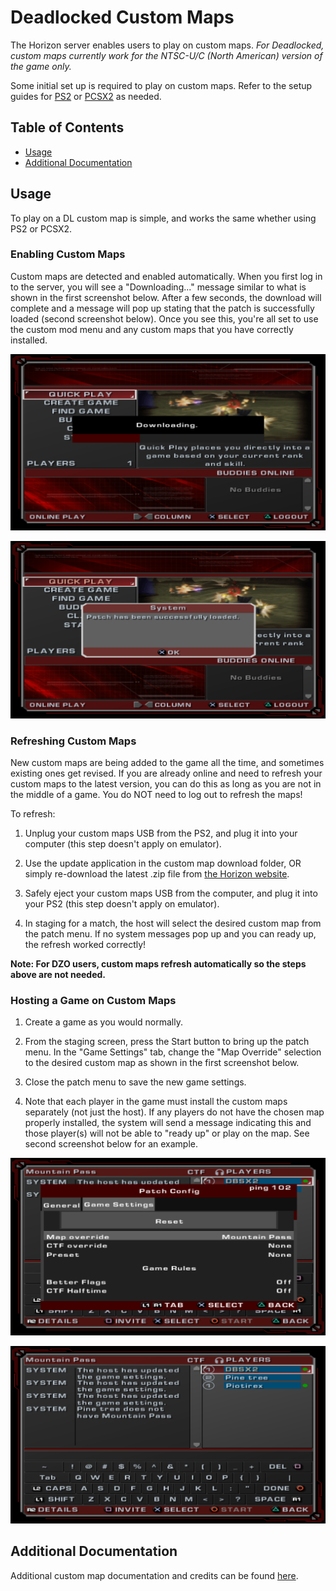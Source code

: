 # Deadlocked Custom Maps

The Horizon server enables users to play on custom maps. _For Deadlocked, custom maps currently work for the NTSC-U/C (North American) version of the game only._

Some initial set up is required to play on custom maps. Refer to the setup guides for [PS2](/getting-online/ps2/README.md#custom-map-setup) or [PCSX2](/getting-online/pcsx2/detailed_setup.md#custom-map-setup) as needed.


## Table of Contents

- [Usage](#usage)
- [Additional Documentation](#additional-documentation)


## Usage

To play on a DL custom map is simple, and works the same whether using PS2 or PCSX2.

### Enabling Custom Maps
Custom maps are detected and enabled automatically. When you first log in to the server, you will see a "Downloading..." message similar to what is shown in the first screenshot below. After a few seconds, the download will complete and a message will pop up stating that the patch is successfully loaded (second screenshot below). Once you see this, you're all set to use the custom mod menu and any custom maps that you have correctly installed.

![patch_downloading](/assets/dl/dl_patch_downloading.png)

![patch_downloaded](/assets/dl/dl_patch_downloaded.png)

### Refreshing Custom Maps
New custom maps are being added to the game all the time, and sometimes existing ones get revised. If you are already online and need to refresh your custom maps to the latest version, you can do this as long as you are not in the middle of a game. You do NOT need to log out to refresh the maps!  

To refresh:  

1. Unplug your custom maps USB from the PS2, and plug it into your computer (this step doesn't apply on emulator).

2. Use the update application in the custom map download folder, OR simply re-download the latest .zip file from [the Horizon website](https://rac-horizon.com/).

3. Safely eject your custom maps USB from the computer, and plug it into your PS2 (this step doesn't apply on emulator).

4. In staging for a match, the host will select the desired custom map from the patch menu. If no system messages pop up and you can ready up, the refresh worked correctly!

__Note: For DZO users, custom maps refresh automatically so the steps above are not needed.__

### Hosting a Game on Custom Maps

1. Create a game as you would normally.

2. From the staging screen, press the Start button to bring up the patch menu. In the "Game Settings" tab, change the "Map Override" selection to the desired custom map as shown in the first screenshot below.

3. Close the patch menu to save the new game settings.

4. Note that each player in the game must install the custom maps separately (not just the host). If any players do not have the chosen map properly installed, the system will send a message indicating this and those player(s) will not be able to "ready up" or play on the map. See second screenshot below for an example.

![select custom map](/assets/dl/dl_map_select.png)

![user_no_map](/assets/dl/dl_user_no_map.png)

## Additional Documentation
Additional custom map documentation and credits can be found [here](./CMAPS_DETAIL.MD).

